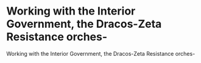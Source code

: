 # Working with the Interior Government, the Dracos-Zeta Resistance orches-

Working with the Interior Government, the Dracos-Zeta Resistance orches-